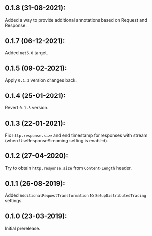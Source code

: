 ## 0.1.8 (31-08-2021):

Added a way to provide additional annotations based on Request and Response.

## 0.1.7 (06-12-2021):

Added `net6.0` target.

## 0.1.5 (09-02-2021):

Apply `0.1.3` version changes back.

## 0.1.4 (25-01-2021):

Revert `0.1.3` version.

## 0.1.3 (22-01-2021):

Fix `http.response.size` and end timestamp for responses with stream (when UseResponseStreaming setting is enabled).

## 0.1.2 (27-04-2020):

Try to obtain `http.response.size` from `Content-Length` header.

## 0.1.1 (26-08-2019): 

Added `AdditionalRequestTransformation` to `SetupDistributedTracing` settings.

## 0.1.0 (23-03-2019): 

Initial prerelease.